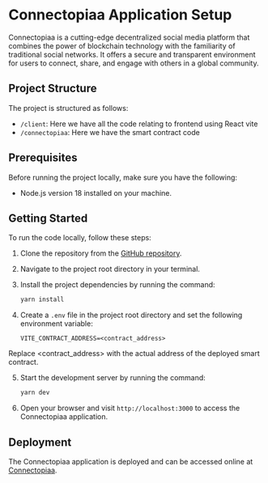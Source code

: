 # Connectopiaa Application Setup

Connectopiaa is a cutting-edge decentralized social media platform that combines the power of blockchain technology with the familiarity of traditional social networks. It offers a secure and transparent environment for users to connect, share, and engage with others in a global community.

## Project Structure

The project is structured as follows:

- `/client`: Here we have all the code relating to frontend using React vite
- `/connectopiaa`: Here we have the smart contract code

## Prerequisites

Before running the project locally, make sure you have the following:

- Node.js version 18 installed on your machine.

## Getting Started

To run the code locally, follow these steps:

1. Clone the repository from the [GitHub repository](https://github.com/barackm/connectopiaa).
2. Navigate to the project root directory in your terminal.
3. Install the project dependencies by running the command:

   ```bash
   yarn install
4. Create a `.env` file in the project root directory and set the following environment variable:

    ```plaintext
    VITE_CONTRACT_ADDRESS=<contract_address>

Replace <contract_address> with the actual address of the deployed smart contract.

5. Start the development server by running the command:

    ```bash
    yarn dev

6. Open your browser and visit `http://localhost:3000` to access the Connectopiaa application.

## Deployment

The Connectopiaa application is deployed and can be accessed online at [Connectopiaa](https://connectopiaa.vercel.app).

